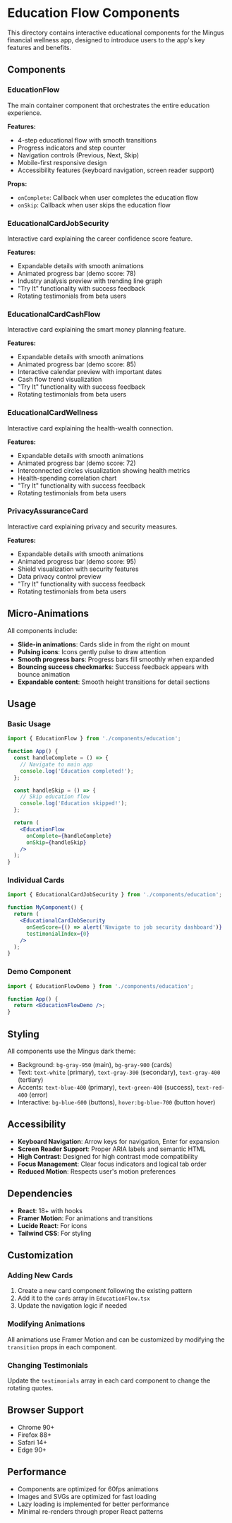 # Education Flow Components

This directory contains interactive educational components for the Mingus financial wellness app, designed to introduce users to the app's key features and benefits.

## Components

### EducationFlow
The main container component that orchestrates the entire education experience.

**Features:**
- 4-step educational flow with smooth transitions
- Progress indicators and step counter
- Navigation controls (Previous, Next, Skip)
- Mobile-first responsive design
- Accessibility features (keyboard navigation, screen reader support)

**Props:**
- `onComplete`: Callback when user completes the education flow
- `onSkip`: Callback when user skips the education flow

### EducationalCardJobSecurity
Interactive card explaining the career confidence score feature.

**Features:**
- Expandable details with smooth animations
- Animated progress bar (demo score: 78)
- Industry analysis preview with trending line graph
- "Try It" functionality with success feedback
- Rotating testimonials from beta users

### EducationalCardCashFlow
Interactive card explaining the smart money planning feature.

**Features:**
- Expandable details with smooth animations
- Animated progress bar (demo score: 85)
- Interactive calendar preview with important dates
- Cash flow trend visualization
- "Try It" functionality with success feedback
- Rotating testimonials from beta users

### EducationalCardWellness
Interactive card explaining the health-wealth connection.

**Features:**
- Expandable details with smooth animations
- Animated progress bar (demo score: 72)
- Interconnected circles visualization showing health metrics
- Health-spending correlation chart
- "Try It" functionality with success feedback
- Rotating testimonials from beta users

### PrivacyAssuranceCard
Interactive card explaining privacy and security measures.

**Features:**
- Expandable details with smooth animations
- Animated progress bar (demo score: 95)
- Shield visualization with security features
- Data privacy control preview
- "Try It" functionality with success feedback
- Rotating testimonials from beta users

## Micro-Animations

All components include:
- **Slide-in animations**: Cards slide in from the right on mount
- **Pulsing icons**: Icons gently pulse to draw attention
- **Smooth progress bars**: Progress bars fill smoothly when expanded
- **Bouncing success checkmarks**: Success feedback appears with bounce animation
- **Expandable content**: Smooth height transitions for detail sections

## Usage

### Basic Usage
```jsx
import { EducationFlow } from './components/education';

function App() {
  const handleComplete = () => {
    // Navigate to main app
    console.log('Education completed!');
  };

  const handleSkip = () => {
    // Skip education flow
    console.log('Education skipped!');
  };

  return (
    <EducationFlow 
      onComplete={handleComplete}
      onSkip={handleSkip}
    />
  );
}
```

### Individual Cards
```jsx
import { EducationalCardJobSecurity } from './components/education';

function MyComponent() {
  return (
    <EducationalCardJobSecurity 
      onSeeScore={() => alert('Navigate to job security dashboard')}
      testimonialIndex={0}
    />
  );
}
```

### Demo Component
```jsx
import { EducationFlowDemo } from './components/education';

function App() {
  return <EducationFlowDemo />;
}
```

## Styling

All components use the Mingus dark theme:
- Background: `bg-gray-950` (main), `bg-gray-900` (cards)
- Text: `text-white` (primary), `text-gray-300` (secondary), `text-gray-400` (tertiary)
- Accents: `text-blue-400` (primary), `text-green-400` (success), `text-red-400` (error)
- Interactive: `bg-blue-600` (buttons), `hover:bg-blue-700` (button hover)

## Accessibility

- **Keyboard Navigation**: Arrow keys for navigation, Enter for expansion
- **Screen Reader Support**: Proper ARIA labels and semantic HTML
- **High Contrast**: Designed for high contrast mode compatibility
- **Focus Management**: Clear focus indicators and logical tab order
- **Reduced Motion**: Respects user's motion preferences

## Dependencies

- **React**: 18+ with hooks
- **Framer Motion**: For animations and transitions
- **Lucide React**: For icons
- **Tailwind CSS**: For styling

## Customization

### Adding New Cards
1. Create a new card component following the existing pattern
2. Add it to the `cards` array in `EducationFlow.tsx`
3. Update the navigation logic if needed

### Modifying Animations
All animations use Framer Motion and can be customized by modifying the `transition` props in each component.

### Changing Testimonials
Update the `testimonials` array in each card component to change the rotating quotes.

## Browser Support

- Chrome 90+
- Firefox 88+
- Safari 14+
- Edge 90+

## Performance

- Components are optimized for 60fps animations
- Images and SVGs are optimized for fast loading
- Lazy loading is implemented for better performance
- Minimal re-renders through proper React patterns 